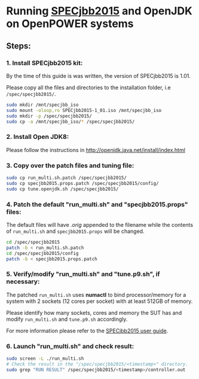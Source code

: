 # Running [SPECjbb2015](https://www.spec.org/jbb2015/) and OpenJDK on OpenPOWER systems

## Steps:
### 1. Install SPECjbb2015 kit:
By the time of this guide is was written, the version of SPECjbb2015 is 1.01.

Please copy all the files and directories to the installation folder, i.e `/spec/specjbb2015/`.

```bash
sudo mkdir /mnt/specjbb_iso
sudo mount -oloop,ro SPECjbb2015-1_01.iso /mnt/specjbb_iso
sudo mkdir -p /spec/specjbb2015/
sudo cp -a /mnt/specjbb_iso/* /spec/specjbb2015/
```
### 2. Install Open JDK8:
Please follow the instructions in http://openjdk.java.net/install/index.html 
### 3. Copy over the patch files and tuning file:
```bash
sudo cp run_multi.sh.patch /spec/specjbb2015/
sudo cp specjbb2015.props.patch /spec/specjbb2015/config/
sudo cp tune.openjdk.sh /spec/specjbb2015/
```
### 4. Patch the default "run_multi.sh" and "specjbb2015.props" files:
The default files will have *.orig* appended to the filename while the contents of `run_multi.sh` and `specjbb2015.props` will be changed.
```bash
cd /spec/specjbb2015
patch -b < run_multi.sh.patch
cd /spec/specjbb2015/config
patch -b < specjbb2015.props.patch
```
### 5. Verify/modify "run_multi.sh" and "tune.p9.sh", if necessary:
The patched `run_multi.sh` uses **numactl** to bind processor/memory for a system with 2 sockets (12 cores per socket) with at least 512GB of memory.

Please identify how many sockets, cores and memory the SUT has and modify `run_multi.sh` and `tune.p9.sh` accordingly.

For more information please refer to the [SPECjbb2015 user guide](https://www.spec.org/jbb2015/docs/userguide.pdf).
### 6. Launch "run_multi.sh" and check result:
```bash
sudo screen -L ./run_multi.sh
# Check the result in the "/spec/specjbb2015/<timestamp>" directory. 
sudo grep "RUN RESULT" /spec/specjbb2015/<timestamp>/controller.out
```
